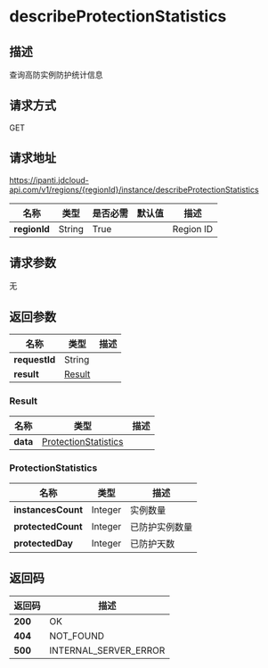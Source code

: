 # describeProtectionStatistics


## 描述
查询高防实例防护统计信息

## 请求方式
GET

## 请求地址
https://ipanti.jdcloud-api.com/v1/regions/{regionId}/instance/describeProtectionStatistics

|名称|类型|是否必需|默认值|描述|
|---|---|---|---|---|
|**regionId**|String|True||Region ID|

## 请求参数
无


## 返回参数
|名称|类型|描述|
|---|---|---|
|**requestId**|String||
|**result**|[Result](##Result)||


### <a name="Result">Result</a>
|名称|类型|描述|
|---|---|---|
|**data**|[ProtectionStatistics](##ProtectionStatistics)||
### <a name="ProtectionStatistics">ProtectionStatistics</a>
|名称|类型|描述|
|---|---|---|
|**instancesCount**|Integer|实例数量|
|**protectedCount**|Integer|已防护实例数量|
|**protectedDay**|Integer|已防护天数|

## 返回码
|返回码|描述|
|---|---|
|**200**|OK|
|**404**|NOT_FOUND|
|**500**|INTERNAL_SERVER_ERROR|
